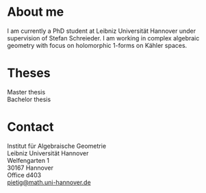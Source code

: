 # About me
I am currently a PhD student at Leibniz Universität Hannover under supervision of Stefan Schreieder. I am working in complex algebraic geometry with focus on holomorphic 1-forms on Kähler spaces.
# Theses
Master thesis  
Bachelor thesis
# Contact
Institut für Algebraische Geometrie  
Leibniz Universität Hannover  
Welfengarten 1  
30167 Hannover  
Office d403  
pietig@math.uni-hannover.de
